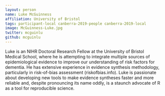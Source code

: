 ```yaml
---
layout: person
name: Luke McGuinness
affiliation: University of Bristol
tags: participant-local canberra-2019-people canberra-2019-local
image: McGuinness-Luke.jpg
twitter: mcguinlu
github: mcguinlu
---
```

Luke is an NIHR Doctoral Research Fellow at the University of Bristol Medical School, where he is attempting to integrate multiple sources of epidemiological evidence to improve our understanding of risk factors for dementia. He has extensive experience in evidence synthesis methodology, particularly in risk-of-bias assessment (riskofbias.info). Luke is passionate about developing new tools to make evidence syntheses faster and more reliable and, despite pronouncing its name oddly, is a staunch advocate of R as a tool for reproducible science.